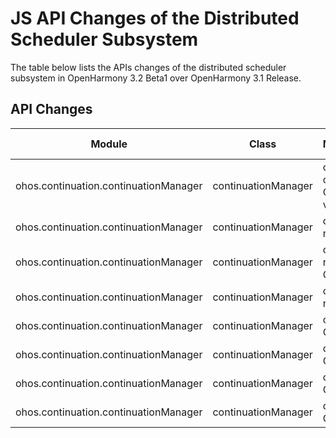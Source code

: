 # JS API Changes of the Distributed Scheduler Subsystem

The table below lists the APIs changes of the distributed scheduler subsystem in OpenHarmony 3.2 Beta1 over OpenHarmony 3.1 Release.

## API Changes

| Module| Class| Method/Attribute/Enumeration/Constant| Change Type|
|---|---|---|---|
| ohos.continuation.continuationManager | continuationManager | on(type: "deviceConnect", token: number, callback: Callback\<Array\<ContinuationResult>>): void; | Added|
| ohos.continuation.continuationManager | continuationManager | off(type: "deviceConnect", token: number): void; | Added|
| ohos.continuation.continuationManager | continuationManager | on(type: "deviceDisconnect", token: number, callback: Callback\<Array\<string>>): void; | Added|
| ohos.continuation.continuationManager | continuationManager | off(type: "deviceDisconnect", token: number): void; | Added|
| ohos.continuation.continuationManager | continuationManager | on(type: "deviceConnect", callback: Callback\<ContinuationResult>): void; | Deprecated|
| ohos.continuation.continuationManager | continuationManager | off(type: "deviceConnect", callback?: Callback\<ContinuationResult>): void; | Deprecated|
| ohos.continuation.continuationManager | continuationManager | on(type: "deviceDisconnect", callback: Callback\<string>): void; | Deprecated|
| ohos.continuation.continuationManager | continuationManager | off(type: "deviceDisconnect", callback?: Callback\<string>): void; | Deprecated|

